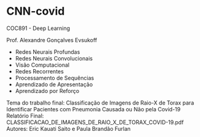 # CNN-covid
COC891 - Deep Learning

Prof. Alexandre Gonçalves Evsukoff

- Redes Neurais Profundas
- Redes Neurais Convolucionais
- Visão Computacional
- Redes Recorrentes
- Processamento de Sequências
- Aprendizado de Apresentação
- Aprendizado por Reforço

Tema do trabalho final: Classificação de Imagens de Raio-X de Torax para Identificar Pacientes com Pneumonia Causada ou Não pela Covid-19
Relatório Final: CLASSIFICACAO_DE_IMAGENS_DE_RAIO_X_DE_TORAX_COVID-19.pdf
Autores: Eric Kauati Saito e Paula Brandão Furlan 
